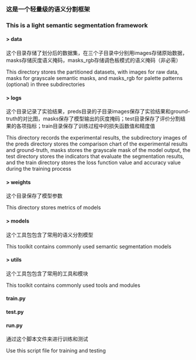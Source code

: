 ### 这是一个轻量级的语义分割框架

### This is a light semantic segmentation framework

#### > data

这个目录存储了划分后的数据集，在三个子目录中分别用images存储原始数据，masks存储灰度语义掩码，masks_rgb存储调色板模式的语义掩码（非必需）

This directory stores the partitioned datasets, with images for raw data, masks for grayscale semantic masks, and masks_rgb for palette patterns (optional) in three subdirectories

#### > logs

这个目录记录了实验结果，preds目录的子目录images保存了实验结果和ground-truth的对比图，masks保存了模型输出的灰度掩码；test目录保存了评价分割结果的各项指标；train目录保存了训练过程中的损失函数值和精度值

This directory records the experimental results, the subdirectory images of the preds directory stores the comparison chart of the experimental results and ground-truth, masks stores the grayscale mask of the model output, the test directory stores the indicators that evaluate the segmentation results, and the train directory stores the loss function value and accuracy value during the training process

#### > weights

这个目录保存了模型参数

This directory stores metrics of models

#### > models

这个工具包包含了常用的语义分割模型

This toolkit contains commonly used semantic segmentation models

#### > utils

这个工具包包含了常用的工具和模块

This toolkit contains commonly used tools and modules

#### train.py

#### test.py

#### run.py

通过这个脚本文件来进行训练和测试

Use this script file for training and testing
